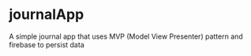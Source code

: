 # journalApp
A simple journal app that uses MVP (Model View Presenter) pattern and firebase to persist data
